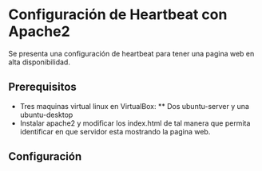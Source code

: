 # Configuración de Heartbeat con Apache2

Se presenta una configuración de heartbeat para tener una pagina web en alta disponibilidad.  

## Prerequisitos 

* Tres maquinas virtual linux en VirtualBox:
** Dos ubuntu-server y una ubuntu-desktop
* Instalar apache2 y modificar los index.html de tal manera que permita identificar en que servidor esta mostrando la pagina web.

## Configuración 

